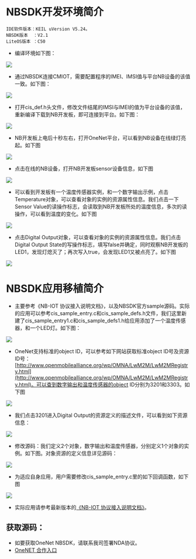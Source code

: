 # NBSDK开发环境简介

	IDE软件版本：KEIL uVersion V5.24。
	NBSDK版本  ：V2.1
	LiteOS版本 ：C50


- 编译环境如下图：

![](./image/1.png)


- 通过NBSDK连接CMIOT，需要配置程序的IMEI、IMSI值与平台NB设备的该值一致。如下图：

![](./image/2.png)


- 打开cis_def.h头文件，修改文件结尾的IMSI与IMEI的值为平台设备的该值，重新编译下载到NB开发板，即可连接到平台。如下图：

![](./image/3.png)


- NB开发板上电后十秒左右，打开OneNet平台，可以看到NB设备在线绿灯亮起。如下图

![](./image/4.png)


- 点击在线的NB设备，打开NB开发板sensor设备信息，如下图

![](./image/5.png)


- 可以看到开发板有一个温度传感器实例，和一个数字输出示例，点击Temperature对象，可以查看对象的实例的资源属性信息。我们点击一下Sensor Value的读操作标志，会读取到NB开发板所处的温度信息，多次的读操作，可以看到温度的变化。如下图

![](./image/6.png)


- 点击Digital Output对象，可以查看对象的实例的资源属性信息。我们点击Digital Output State的写操作标志，填写false并确定，同时观察NB开发板的LED1，发现灯熄灭了；再次写入true，会发现LED1又被点亮了。如下图

![](./image/7.png)


# NBSDK应用移植简介

- 主要参考《NB-IOT 协议接入说明文档》，以及NBSDK官方sample源码。实际的应用可以参考cis_sample_entry.c和cis_sample_defs.h文件，我们这里新建了cis_sample_entry1.c和cis_sample_defs1.h给应用添加了一个温度传感器，和一个LED灯。如下图：

![](./image/8.png)


- OneNet支持标准的object ID，可以参考如下网站获取标准object ID号及资源ID号：[http://www.openmobilealliance.org/wp/OMNA/LwM2M/LwM2MRegistry.html](http://www.openmobilealliance.org/wp/OMNA/LwM2M/LwM2MRegistry.html)。可以查到数字输出和温度传感器的object ID分别为3201和3303。如下图

![](./image/9.png)


- 我们点击3201进入Digital Output的资源定义的描述文件，可以看到如下资源信息：

![](./image/10.png)


- 修改源码：我们定义2个对象，数字输出和温度传感器，分别定义1个对象的实例。如下图。对象资源的定义信息详见源码：

![](./image/11.png)


- 为适应自身应用，用户需要修改cis_sample_entry.c里的如下回调函数，如下图

![](./image/12.png)


- 实际应用请参考最新版本的[《NB-IOT 协议接入说明文档》](https://open.iot.10086.cn/doc/art431.html#118)。


## 获取源码：

* 如要获取OneNet NBSDK，请联系我司签署NDA协议。
* [OneNET 合作入口](https://open.iot.10086.cn/)
